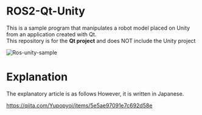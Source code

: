 # ROS2-Qt-Unity

This is a sample program that manipulates a robot model placed on Unity from an application created with Qt.  
This repository is for the **Qt project** and does NOT include the Unity project

![Ros-unity-sample](https://github.com/Yupopyoi/ROS2-Qt-Unity/assets/68218961/73702b17-56b8-41b7-8272-ea9e3f771c0b)

# Explanation

The explanatory article is as follows However, it is written in Japanese.

https://qiita.com/Yupopyoi/items/5e5ae97091e7c692d58e
